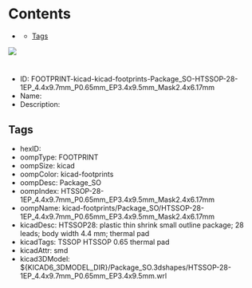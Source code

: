 



Contents
========

* [](#)
	* [Tags](#tags)
  
![][im]
# 

- ID: FOOTPRINT-kicad-kicad-footprints-Package_SO-HTSSOP-28-1EP_4.4x9.7mm_P0.65mm_EP3.4x9.5mm_Mask2.4x6.17mm
- Name: 
- Description: 

## Tags

- hexID: 
- oompType: FOOTPRINT
- oompSize: kicad
- oompColor: kicad-footprints
- oompDesc: Package_SO
- oompIndex: HTSSOP-28-1EP_4.4x9.7mm_P0.65mm_EP3.4x9.5mm_Mask2.4x6.17mm
- oompName: kicad-footprints/Package_SO/HTSSOP-28-1EP_4.4x9.7mm_P0.65mm_EP3.4x9.5mm_Mask2.4x6.17mm
- kicadDesc: HTSSOP28: plastic thin shrink small outline package; 28 leads; body width 4.4 mm; thermal pad
- kicadTags: TSSOP HTSSOP 0.65 thermal pad
- kicadAttr: smd
- kicad3DModel: ${KICAD6_3DMODEL_DIR}/Package_SO.3dshapes/HTSSOP-28-1EP_4.4x9.7mm_P0.65mm_EP3.4x9.5mm.wrl



[im]: image.png

